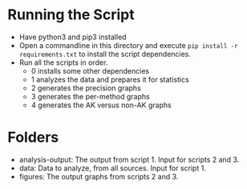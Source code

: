 # Running the Script
- Have python3 and pip3 installed
- Open a commandline in this directory and execute `pip install -r requirements.txt` to install the script dependencies.
- Run all the scripts in order.
	+ 0 installs some other dependencies
	+ 1 analyzes the data and prepares it for statistics
	+ 2 generates the precision graphs
	+ 3 generates the per-method graphs
	+ 4 generates the AK versus non-AK graphs
	
# Folders
- analysis-output: The output from script 1. Input for scripts 2 and 3.
- data: Data to analyze, from all sources. Input for script 1.
- figures: The output graphs from scripts 2 and 3.